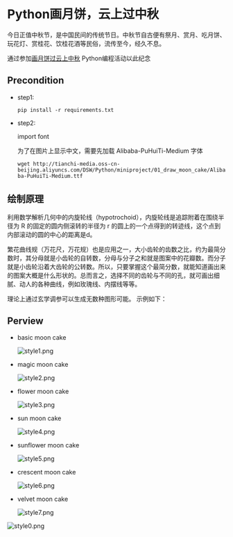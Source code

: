 # Python画月饼，云上过中秋

今日正值中秋节，是中国民间的传统节日。中秋节自古便有祭月、赏月、吃月饼、玩花灯、赏桂花、饮桂花酒等民俗，流传至今，经久不息。

通过参加[画月饼过云上中秋](https://tianchi.aliyun.com/competition/entrance/531836/introduction?spm=5176.14154004.J_1916026360.1.16f85699DYtzG8) Python编程活动以此纪念


## Precondition
- step1: 

    `pip install -r requirements.txt`

- step2:
    
    import font 

    为了在图片上显示中文，需要先加载 Alibaba-PuHuiTi-Medium 字体

    `wget http://tianchi-media.oss-cn-beijing.aliyuncs.com/DSW/Python/miniproject/01_draw_moon_cake/Alibaba-PuHuiTi-Medium.ttf`

## 绘制原理

利用数学解析几何中的内旋轮线（hypotrochoid），内旋轮线是追踪附着在围绕半径为 R 的固定的圆内侧滚转的半径为 r 的圆上的一个点得到的转迹线，这个点到内部滚动的圆的中心的距离是d。

繁花曲线规（万花尺，万花规）也是应用之一，大小齿轮的齿数之比，约为最简分数时，其分母就是小齿轮的自转数，分母与分子之和就是图案中的花瓣数。而分子就是小齿轮沿着大齿轮的公转数。所以，只要掌握这个最简分数，就能知道画出来的图案大概是什么形状的。总而言之，选择不同的齿轮与不同的孔，就可画出细腻、动人的各种曲线，例如玫瑰线、内摆线等等。

理论上通过玄学调参可以生成无数种图形可能。 示例如下：

## Perview

- basic moon cake

    ![style1.png](images/style1.png) 

- magic moon cake

    ![style2.png](images/style2.png)
    
- flower moon cake

    ![style3.png](images/style3.png)
    
- sun moon cake

    ![style4.png](images/style4.png)
    
- sunflower moon cake

    ![style5.png](images/style5.png)
    
- crescent moon cake

    ![style6.png](images/style6.png)
    
- velvet moon cake

    ![style7.png](images/style7.png)
    
![style0.png](images/style0.png)

